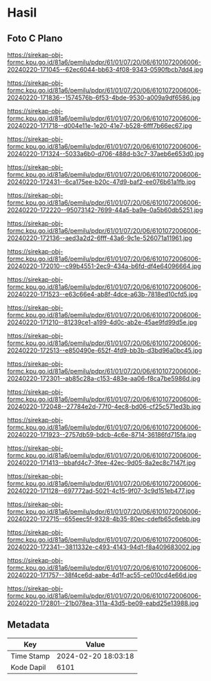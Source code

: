 # Hasil

## Foto C Plano

https://sirekap-obj-formc.kpu.go.id/81a6/pemilu/pdpr/61/01/07/20/06/6101072006006-20240220-171045--62ec6044-bb63-4f08-9343-0590fbcb7dd4.jpg

https://sirekap-obj-formc.kpu.go.id/81a6/pemilu/pdpr/61/01/07/20/06/6101072006006-20240220-171836--1574576b-6f53-4bde-9530-a009a9df6586.jpg

https://sirekap-obj-formc.kpu.go.id/81a6/pemilu/pdpr/61/01/07/20/06/6101072006006-20240220-171718--d004e11e-1e20-41e7-b528-6fff7b66ec67.jpg

https://sirekap-obj-formc.kpu.go.id/81a6/pemilu/pdpr/61/01/07/20/06/6101072006006-20240220-171324--5033a6b0-d706-488d-b3c7-37aeb6e653d0.jpg

https://sirekap-obj-formc.kpu.go.id/81a6/pemilu/pdpr/61/01/07/20/06/6101072006006-20240220-172431--6ca175ee-b20c-47d9-baf2-ee076b61a1fb.jpg

https://sirekap-obj-formc.kpu.go.id/81a6/pemilu/pdpr/61/01/07/20/06/6101072006006-20240220-172220--95073142-7699-44a5-ba9e-0a5b60db5251.jpg

https://sirekap-obj-formc.kpu.go.id/81a6/pemilu/pdpr/61/01/07/20/06/6101072006006-20240220-172136--aed3a2d2-6fff-43a6-9c1e-526071a11961.jpg

https://sirekap-obj-formc.kpu.go.id/81a6/pemilu/pdpr/61/01/07/20/06/6101072006006-20240220-172010--c99b4551-2ec9-434a-b6fd-df4e64096664.jpg

https://sirekap-obj-formc.kpu.go.id/81a6/pemilu/pdpr/61/01/07/20/06/6101072006006-20240220-171523--e63c66e4-ab8f-4dce-a63b-7818ed10cfd5.jpg

https://sirekap-obj-formc.kpu.go.id/81a6/pemilu/pdpr/61/01/07/20/06/6101072006006-20240220-171210--81239ce1-a199-4d0c-ab2e-45ae9fd99d5e.jpg

https://sirekap-obj-formc.kpu.go.id/81a6/pemilu/pdpr/61/01/07/20/06/6101072006006-20240220-172513--e850490e-652f-4fd9-bb3b-d3bd96a0bc45.jpg

https://sirekap-obj-formc.kpu.go.id/81a6/pemilu/pdpr/61/01/07/20/06/6101072006006-20240220-172301--ab85c28a-c153-483e-aa06-f8ca7be5986d.jpg

https://sirekap-obj-formc.kpu.go.id/81a6/pemilu/pdpr/61/01/07/20/06/6101072006006-20240220-172048--27784e2d-77f0-4ec8-bd06-cf25c571ed3b.jpg

https://sirekap-obj-formc.kpu.go.id/81a6/pemilu/pdpr/61/01/07/20/06/6101072006006-20240220-171923--2757db59-bdcb-4c6e-8714-36186fd715fa.jpg

https://sirekap-obj-formc.kpu.go.id/81a6/pemilu/pdpr/61/01/07/20/06/6101072006006-20240220-171413--bbafd4c7-3fee-42ec-9d05-8a2ec8c7147f.jpg

https://sirekap-obj-formc.kpu.go.id/81a6/pemilu/pdpr/61/01/07/20/06/6101072006006-20240220-171128--697772ad-5021-4c15-9f07-3c9d151eb477.jpg

https://sirekap-obj-formc.kpu.go.id/81a6/pemilu/pdpr/61/01/07/20/06/6101072006006-20240220-172715--655eec5f-9328-4b35-80ec-cdefb65c6ebb.jpg

https://sirekap-obj-formc.kpu.go.id/81a6/pemilu/pdpr/61/01/07/20/06/6101072006006-20240220-172341--3811332e-c493-4143-94d1-f8a409683002.jpg

https://sirekap-obj-formc.kpu.go.id/81a6/pemilu/pdpr/61/01/07/20/06/6101072006006-20240220-171757--38f4ce6d-aabe-4d1f-ac55-ce010cd4e66d.jpg

https://sirekap-obj-formc.kpu.go.id/81a6/pemilu/pdpr/61/01/07/20/06/6101072006006-20240220-172801--21b078ea-311a-43d5-be09-eabd25e13988.jpg


## Metadata

| Key        | Value               |
| ---------- | ------------------- |
| Time Stamp | 2024-02-20 18:03:18 |
| Kode Dapil | 6101                |



